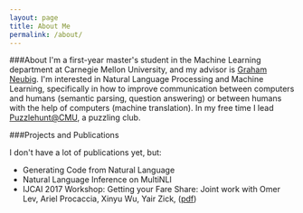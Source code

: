 ```yaml
---
layout: page
title: About Me
permalink: /about/
---
```


###About
I'm a first-year master's student in the Machine Learning department at Carnegie Mellon University, and my advisor is [Graham Neubig](http://www.phontron.com/). I'm interested in Natural Language Processing and Machine Learning, specifically in how to improve communication between computers and humans (semantic parsing, question answering) or between humans with the help of computers (machine translation). In my free time I lead [Puzzlehunt@CMU](http://puzzlehunt.club/), a puzzling club.

###Projects and Publications

I don't have a lot of publications yet, but:

 - Generating Code from Natural Language 
 - Natural Language Inference on MultiNLI 
 - IJCAI 2017 Workshop: Getting your Fare Share: Joint work with Omer Lev, Ariel Procaccia, Xinyu Wu, Yair Zick, ([pdf](http://agt2017.net.technion.ac.il/files/2017/07/AGTIJCAI2017_paper_8_ChenLPWZ.pdf))